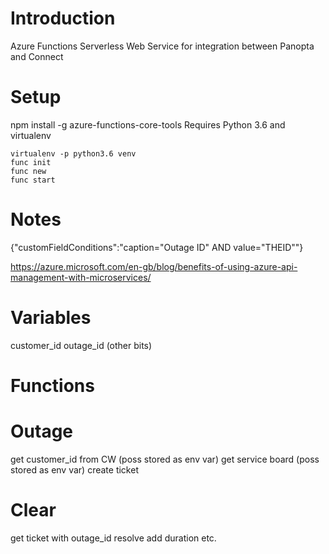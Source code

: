 # Introduction 
Azure Functions Serverless Web Service for integration between Panopta and Connect

# Setup

npm install -g azure-functions-core-tools
Requires Python 3.6 and virtualenv

```
virtualenv -p python3.6 venv
func init
func new
func start
```


# Notes

{"customFieldConditions":"caption=\"Outage ID\" AND value=\"THEID\""}

https://azure.microsoft.com/en-gb/blog/benefits-of-using-azure-api-management-with-microservices/

# Variables

customer_id
outage_id
(other bits)




# Functions

# Outage

get customer_id from CW (poss stored as env var)
get service board (poss stored as env var)
create ticket

# Clear

get ticket with outage_id
resolve
add duration etc.
